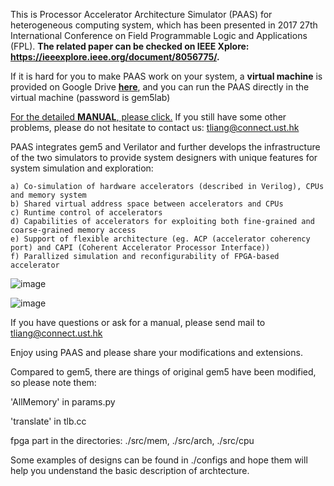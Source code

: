 This is Processor Accelerator Architecture Simulator (PAAS) for heterogeneous computing system, 
which has been presented in 2017 27th International Conference on Field Programmable Logic and Applications (FPL).
**The related paper can be checked on IEEE Xplore: https://ieeexplore.ieee.org/document/8056775/.**

If it is hard for you to make PAAS work on your system, a **virtual machine** is provided on Google Drive **[here](https://drive.google.com/file/d/1T5gSaiogInrezYAyY7vWnW-27FYITbb4/view?usp=sharing)**, and you can run the PAAS directly in the virtual machine (password is gem5lab)

[For the detailed **MANUAL**, please click.](https://github.com/zslwyuan/PAAS_V1.0/blob/master/User-Manual-PAAS.pdf)
If you still have some other problems, please do not hesitate to contact us: tliang@connect.ust.hk

PAAS integrates gem5 and Verilator and further develops the infrastructure of the two simulators to provide system designers 
with unique features for system simulation and exploration:

    a) Co-simulation of hardware accelerators (described in Verilog), CPUs and memory system
    b) Shared virtual address space between accelerators and CPUs
    c) Runtime control of accelerators
    d) Capabilities of accelerators for exploiting both fine-grained and coarse-grained memory access
    e) Support of flexible architecture (eg. ACP (accelerator coherency port) and CAPI (Coherent Accelerator Processor Interface))
    f) Parallized simulation and reconfigurability of FPGA-based accelerator


![image](https://github.com/zslwyuan/PAAS_V1.0/blob/master/C-HDL_Architecture_Interaction.gif)


![image](https://github.com/zslwyuan/PAAS_V1.0/blob/master/One_of_Architecure_Examples.gif)


If you have questions or ask for a manual, please send mail to tliang@connect.ust.hk

Enjoy using PAAS and please share your modifications and extensions.

Compared to gem5, there are things of original gem5 have been modified, so please note them:

'AllMemory'     in     params.py 

'translate'     in     tlb.cc

fpga part       in     the directories: ./src/mem, ./src/arch, ./src/cpu

Some examples of designs can be found in ./configs and hope them will help you undenstand the basic description of archtecture.

